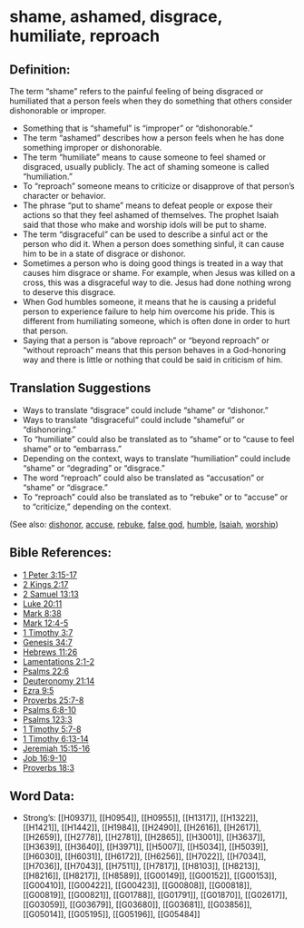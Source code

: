 # shame, ashamed, disgrace, humiliate, reproach

## Definition:

The term “shame” refers to the painful feeling of being disgraced or humiliated that a person feels when they do something that others consider dishonorable or improper.

* Something that is “shameful” is “improper” or “dishonorable.”
* The term “ashamed” describes how a person feels when he has done something improper or dishonorable.
* The term “humiliate” means to cause someone to feel shamed or disgraced, usually publicly. The act of shaming someone is called “humiliation.”
* To “reproach” someone means to criticize or disapprove of that person’s character or behavior.
* The phrase “put to shame” means to defeat people or expose their actions so that they feel ashamed of themselves. The prophet Isaiah said that those who make and worship idols will be put to shame.
* The term “disgraceful” can be used to describe a sinful act or the person who did it. When a person does something sinful, it can cause him to be in a state of disgrace or dishonor.
* Sometimes a person who is doing good things is treated in a way that causes him disgrace or shame. For example, when Jesus was killed on a cross, this was a disgraceful way to die. Jesus had done nothing wrong to deserve this disgrace.
* When God humbles someone, it means that he is causing a prideful person to experience failure to help him overcome his pride. This is different from humiliating someone, which is often done in order to hurt that person.
* Saying that a person is “above reproach” or “beyond reproach” or “without reproach” means that this person behaves in a God-honoring way and there is little or nothing that could be said in criticism of him.

## Translation Suggestions

* Ways to translate “disgrace” could include “shame” or “dishonor.”
* Ways to translate “disgraceful” could include “shameful” or “dishonoring.”
* To “humiliate” could also be translated as to “shame” or to “cause to feel shame” or to “embarrass.”
* Depending on the context, ways to translate “humiliation” could include “shame” or “degrading” or “disgrace.”
* The word “reproach” could also be translated as “accusation” or “shame” or “disgrace.”
* To “reproach” could also be translated as to “rebuke” or to “accuse” or to “criticize,” depending on the context.

(See also: [dishonor](../other/dishonor.md), [accuse](../other/accuse.md), [rebuke](../other/rebuke.md), [false god](../kt/falsegod.md), [humble](../kt/humble.md), [Isaiah](../names/isaiah.md), [worship](../kt/worship.md))

## Bible References:

* [1 Peter 3:15-17](rc://en/tn/help/1pe/03/15)
* [2 Kings 2:17](rc://en/tn/help/2ki/02/17)
* [2 Samuel 13:13](rc://en/tn/help/2sa/13/13)
* [Luke 20:11](rc://en/tn/help/luk/20/11)
* [Mark 8:38](rc://en/tn/help/mrk/08/38)
* [Mark 12:4-5](rc://en/tn/help/mrk/12/04)
* [1 Timothy 3:7](rc://en/tn/help/1ti/03/07)
* [Genesis 34:7](rc://en/tn/help/gen/34/07)
* [Hebrews 11:26](rc://en/tn/help/heb/11/26)
* [Lamentations 2:1-2](rc://en/tn/help/lam/02/01)
* [Psalms 22:6](rc://en/tn/help/psa/022/06)
* [Deuteronomy 21:14](rc://en/tn/help/deu/21/14)
* [Ezra 9:5](rc://en/tn/help/ezr/09/05)
* [Proverbs 25:7-8](rc://en/tn/help/pro/25/07)
* [Psalms 6:8-10](rc://en/tn/help/psa/006/008)
* [Psalms 123:3](rc://en/tn/help/psa/123/03)
* [1 Timothy 5:7-8](rc://en/tn/help/1ti/05/07)
* [1 Timothy 6:13-14](rc://en/tn/help/1ti/06/13)
* [Jeremiah 15:15-16](rc://en/tn/help/jer/15/15)
* [Job 16:9-10](rc://en/tn/help/job/16/09)
* [Proverbs 18:3](rc://en/tn/help/pro/18/03)

## Word Data:

* Strong’s: [[H0937]], [[H0954]], [[H0955]], [[H1317]], [[H1322]], [[H1421]], [[H1442]], [[H1984]], [[H2490]], [[H2616]], [[H2617]], [[H2659]], [[H2778]], [[H2781]], [[H2865]], [[H3001]], [[H3637]], [[H3639]], [[H3640]], [[H3971]], [[H5007]], [[H5034]], [[H5039]], [[H6030]], [[H6031]], [[H6172]], [[H6256]], [[H7022]], [[H7034]], [[H7036]], [[H7043]], [[H7511]], [[H7817]], [[H8103]], [[H8213]], [[H8216]], [[H8217]], [[H8589]], [[G00149]], [[G00152]], [[G00153]], [[G00410]], [[G00422]], [[G00423]], [[G00808]], [[G00818]], [[G00819]], [[G00821]], [[G01788]], [[G01791]], [[G01870]], [[G02617]], [[G03059]], [[G03679]], [[G03680]], [[G03681]], [[G03856]], [[G05014]], [[G05195]], [[G05196]], [[G05484]]
